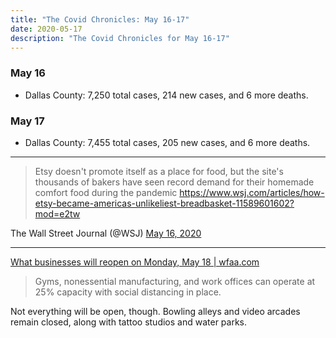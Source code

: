 ```yaml
---
title: "The Covid Chronicles: May 16-17"
date: 2020-05-17
description: "The Covid Chronicles for May 16-17"
---
```


### May 16

- Dallas County: 7,250 total cases, 214 new cases, and 6 more deaths.

### May 17

- Dallas County: 7,455 total cases, 205 new cases, and 6 more deaths.

---

> Etsy doesn't promote itself as a place for food, but the site's thousands of bakers have seen record demand for their homemade comfort food during the pandemic https://www.wsj.com/articles/how-etsy-became-americas-unlikeliest-breadbasket-11589601602?mod=e2tw

The Wall Street Journal (@WSJ) [May 16, 2020](https://twitter.com/WSJ/status/1261541916669358086)

---

[What businesses will reopen on Monday, May 18 | wfaa.com](https://www.wfaa.com/article/news/health/coronavirus/what-will-reopen-in-texas-on-monday/287-8ed0a67b-d5ef-4b00-bb3d-0b9b4133c544)

> Gyms, nonessential manufacturing, and work offices can operate at 25% capacity with social distancing in place.

Not everything will be open, though. Bowling alleys and video arcades remain closed, along with tattoo studios and water parks.
